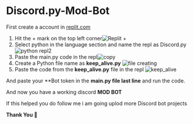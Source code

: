 # Discord.py-Mod-Bot

First create a account in [replit.com](https://replit.com/signup?from=landing) <br>
1. Hit the + mark on the top left corner![Replit +](https://user-images.githubusercontent.com/91129706/140275745-07143149-0924-4712-b48d-a2db4cbf0e4c.png)<br>
2. Select python in the language section and name the repl as Discord.py![python repl2](https://user-images.githubusercontent.com/91129706/140276458-9cc8ecf2-d5dd-4e2d-b24e-6435335bb858.png)<br>
3. Paste the main.py code in the repl![copy](https://user-images.githubusercontent.com/91129706/140276725-515a7f25-1cc2-4fd9-b68c-ad8eb5c6e40f.png)<br>
4. Create a Python file name as **keep_alive.py** ![file creating](https://user-images.githubusercontent.com/91129706/140533171-bdee43e3-0f30-4c72-a33c-b35207af6714.png)
5. Paste the code from the **keep_alive.py** file in the repl ![keep_alive](https://user-images.githubusercontent.com/91129706/140533410-25fa1084-f27f-4747-82aa-538edf0925be.png)

And paste your **Bot token in the **main.py file last line** and run the code.

And now you have a working discord **MOD BOT**

If this helped you do follow me i am going uplod more Discord bot projects

**Thank You 🎉**
